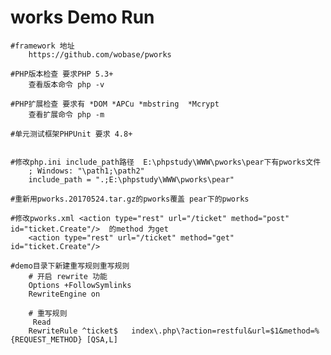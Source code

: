 # works Demo Run
	#framework 地址
		https://github.com/wobase/pworks
	
	#PHP版本检查 要求PHP 5.3+
		查看版本命令 php -v

	#PHP扩展检查 要求有 *DOM *APCu *mbstring  *Mcrypt
		查看扩展命令 php -m 

	#单元测试框架PHPUnit 要求 4.8+


	#修改php.ini include_path路径  E:\phpstudy\WWW\pworks\pear下有pworks文件
		; Windows: "\path1;\path2"
		include_path = ".;E:\phpstudy\WWW\pworks\pear"

	#重新用pworks.20170524.tar.gz的pworks覆盖 pear下的pworks

	#修改pworks.xml <action type="rest" url="/ticket" method="post" id="ticket.Create"/>  的method 为get 
		<action type="rest" url="/ticket" method="get" id="ticket.Create"/> 

	#demo目录下新建重写规则重写规则  
		# 开启 rewrite 功能
		Options +FollowSymlinks
		RewriteEngine on

		# 重写规则
		 Read
		RewriteRule ^ticket$   index\.php\?action=restful&url=$1&method=%{REQUEST_METHOD} [QSA,L]
